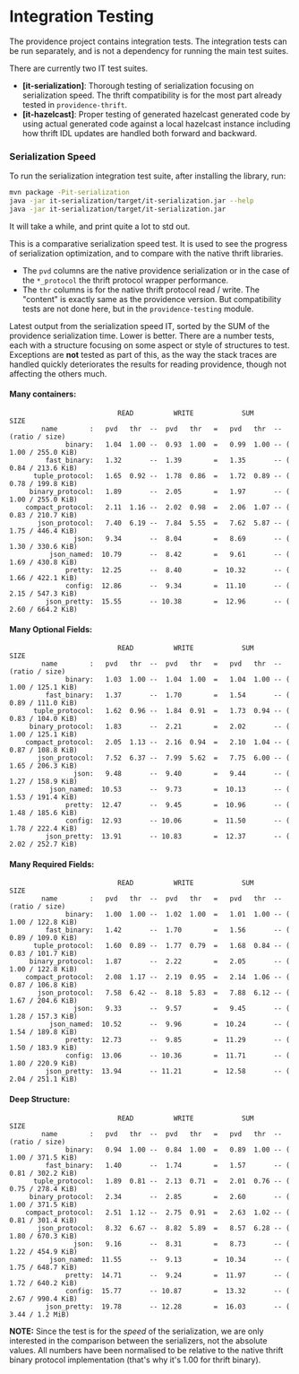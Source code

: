 Integration Testing
===================

The providence project contains integration tests. The integration
tests can be run separately, and is not a dependency for running
the main test suites.

There are currently two IT test suites.

- **[it-serialization]**: Thorough testing of serialization focusing on
  serialization speed. The thrift compatibility is for the most part
  already tested in `providence-thrift`.
- **[it-hazelcast]**: Proper testing of generated hazelcast generated
  code by using actual generated code against a local hazelcast instance
  including how thrift IDL updates are handled both forward and backward. 

### Serialization Speed

To run the serialization integration test suite, after installing the library,
run:

```bash
mvn package -Pit-serialization
java -jar it-serialization/target/it-serialization.jar --help
java -jar it-serialization/target/it-serialization.jar
```

It will take a while, and print quite a lot to std out.

This is a comparative serialization speed test. It is used to see the progress of
serialization optimization, and to compare with the native thrift libraries.

- The `pvd` columns are the native providence serialization or in the case of the
  `*_protocol` the thrift protocol wrapper performance.
- The `thr` columns is for the native thrift protocol read / write. The "content" is
  exactly same as the providence version. But compatibility tests are not done here,
  but in the `providence-testing` module.

Latest output from the serialization speed IT, sorted by the SUM of the providence
serialization time. Lower is better. There are a number tests, each with a structure
focusing on some aspect or style of structures to test. Exceptions are **not** tested
as part of this, as the way the stack traces are handled quickly deteriorates the
results for reading providence, though not affecting the others much.

#### Many containers:

```
                           READ          WRITE            SUM            SIZE
        name        :   pvd   thr  --  pvd   thr   =   pvd   thr  -- (ratio / size)
              binary:   1.04  1.00 --  0.93  1.00  =   0.99  1.00 -- ( 1.00 / 255.0 KiB)
         fast_binary:   1.32       --  1.39        =   1.35       -- ( 0.84 / 213.6 KiB)
      tuple_protocol:   1.65  0.92 --  1.78  0.86  =   1.72  0.89 -- ( 0.78 / 199.8 KiB)
     binary_protocol:   1.89       --  2.05        =   1.97       -- ( 1.00 / 255.0 KiB)
    compact_protocol:   2.11  1.16 --  2.02  0.98  =   2.06  1.07 -- ( 0.83 / 210.7 KiB)
       json_protocol:   7.40  6.19 --  7.84  5.55  =   7.62  5.87 -- ( 1.75 / 446.4 KiB)
                json:   9.34       --  8.04        =   8.69       -- ( 1.30 / 330.6 KiB)
          json_named:  10.79       --  8.42        =   9.61       -- ( 1.69 / 430.8 KiB)
              pretty:  12.25       --  8.40        =  10.32       -- ( 1.66 / 422.1 KiB)
              config:  12.86       --  9.34        =  11.10       -- ( 2.15 / 547.3 KiB)
         json_pretty:  15.55       -- 10.38        =  12.96       -- ( 2.60 / 664.2 KiB)
```

#### Many Optional Fields:

```
                           READ          WRITE            SUM            SIZE
        name        :   pvd   thr  --  pvd   thr   =   pvd   thr  -- (ratio / size)
              binary:   1.03  1.00 --  1.04  1.00  =   1.04  1.00 -- ( 1.00 / 125.1 KiB)
         fast_binary:   1.37       --  1.70        =   1.54       -- ( 0.89 / 111.0 KiB)
      tuple_protocol:   1.62  0.96 --  1.84  0.91  =   1.73  0.94 -- ( 0.83 / 104.0 KiB)
     binary_protocol:   1.83       --  2.21        =   2.02       -- ( 1.00 / 125.1 KiB)
    compact_protocol:   2.05  1.13 --  2.16  0.94  =   2.10  1.04 -- ( 0.87 / 108.8 KiB)
       json_protocol:   7.52  6.37 --  7.99  5.62  =   7.75  6.00 -- ( 1.65 / 206.3 KiB)
                json:   9.48       --  9.40        =   9.44       -- ( 1.27 / 158.9 KiB)
          json_named:  10.53       --  9.73        =  10.13       -- ( 1.53 / 191.4 KiB)
              pretty:  12.47       --  9.45        =  10.96       -- ( 1.48 / 185.6 KiB)
              config:  12.93       -- 10.06        =  11.50       -- ( 1.78 / 222.4 KiB)
         json_pretty:  13.91       -- 10.83        =  12.37       -- ( 2.02 / 252.7 KiB)
```

#### Many Required Fields:

```
                           READ          WRITE            SUM            SIZE
        name        :   pvd   thr  --  pvd   thr   =   pvd   thr  -- (ratio / size)
              binary:   1.00  1.00 --  1.02  1.00  =   1.01  1.00 -- ( 1.00 / 122.8 KiB)
         fast_binary:   1.42       --  1.70        =   1.56       -- ( 0.89 / 109.0 KiB)
      tuple_protocol:   1.60  0.89 --  1.77  0.79  =   1.68  0.84 -- ( 0.83 / 101.7 KiB)
     binary_protocol:   1.87       --  2.22        =   2.05       -- ( 1.00 / 122.8 KiB)
    compact_protocol:   2.08  1.17 --  2.19  0.95  =   2.14  1.06 -- ( 0.87 / 106.8 KiB)
       json_protocol:   7.58  6.42 --  8.18  5.83  =   7.88  6.12 -- ( 1.67 / 204.6 KiB)
                json:   9.33       --  9.57        =   9.45       -- ( 1.28 / 157.3 KiB)
          json_named:  10.52       --  9.96        =  10.24       -- ( 1.54 / 189.8 KiB)
              pretty:  12.73       --  9.85        =  11.29       -- ( 1.50 / 183.9 KiB)
              config:  13.06       -- 10.36        =  11.71       -- ( 1.80 / 220.9 KiB)
         json_pretty:  13.94       -- 11.21        =  12.58       -- ( 2.04 / 251.1 KiB)
```

#### Deep Structure:

```
                           READ          WRITE            SUM            SIZE
        name        :   pvd   thr  --  pvd   thr   =   pvd   thr  -- (ratio / size)
              binary:   0.94  1.00 --  0.84  1.00  =   0.89  1.00 -- ( 1.00 / 371.5 KiB)
         fast_binary:   1.40       --  1.74        =   1.57       -- ( 0.81 / 302.2 KiB)
      tuple_protocol:   1.89  0.81 --  2.13  0.71  =   2.01  0.76 -- ( 0.75 / 278.4 KiB)
     binary_protocol:   2.34       --  2.85        =   2.60       -- ( 1.00 / 371.5 KiB)
    compact_protocol:   2.51  1.12 --  2.75  0.91  =   2.63  1.02 -- ( 0.81 / 301.4 KiB)
       json_protocol:   8.32  6.67 --  8.82  5.89  =   8.57  6.28 -- ( 1.80 / 670.3 KiB)
                json:   9.16       --  8.31        =   8.73       -- ( 1.22 / 454.9 KiB)
          json_named:  11.55       --  9.13        =  10.34       -- ( 1.75 / 648.7 KiB)
              pretty:  14.71       --  9.24        =  11.97       -- ( 1.72 / 640.2 KiB)
              config:  15.77       -- 10.87        =  13.32       -- ( 2.67 / 990.4 KiB)
         json_pretty:  19.78       -- 12.28        =  16.03       -- ( 3.44 / 1.2 MiB)
```

**NOTE:** Since the test is for the *speed* of the serialization, we are only
interested in the comparison between the serializers, not the absolute values.
All numbers have been normalised to be relative to the native thrift binary protocol
implementation (that's why it's 1.00 for thrift binary).
